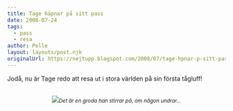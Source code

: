 ```yaml
---
title: Tage häpnar på sitt pass
date: 2008-07-24
tags: 
  - pass
  - resa	
author: Pelle
layout: layouts/post.njk
originalUrl: https://nejtupp.blogspot.com/2008/07/tage-hpnar-p-sitt-pass.html
---
```


Jodå, nu är Tage redo att resa ut i stora världen på sin första tågluff!<br><br><div style="text-align: center;"><img src="../../../../img/_MG_5769_1024pix.jpg"><span style="font-size:85%;"><span style="font-style: italic;">Det är en groda han stirrar på, om någon undrar...</span></span><br></div>
<!-- no comments on this post -->